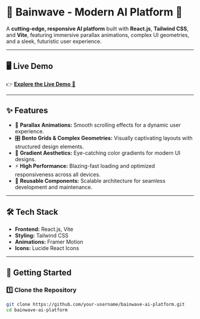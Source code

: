 # 🌌 Bainwave - Modern AI Platform 🚀  

A **cutting-edge, responsive AI platform** built with **React.js**, **Tailwind CSS**, and **Vite**, featuring immersive parallax animations, complex UI geometries, and a sleek, futuristic user experience.

---

## 🖥️ Live Demo  
👉 [**Explore the Live Demo** 🚀](https://brainwavey.netlify.app/)  


---

## ✨ Features  
- 🌠 **Parallax Animations:** Smooth scrolling effects for a dynamic user experience.  
- 🎛️ **Bento Grids & Complex Geometries:** Visually captivating layouts with structured design elements.  
- 🎨 **Gradient Aesthetics:** Eye-catching color gradients for modern UI designs.  
- ⚡ **High Performance:** Blazing-fast loading and optimized responsiveness across all devices.  
- 🔄 **Reusable Components:** Scalable architecture for seamless development and maintenance.  

---

## 🛠️ Tech Stack  
- **Frontend:** React.js, Vite  
- **Styling:** Tailwind CSS  
- **Animations:** Framer Motion  
- **Icons:** Lucide React Icons  

---

## 🚀 Getting Started  

### 1️⃣ Clone the Repository  
```bash
git clone https://github.com/your-username/bainwave-ai-platform.git
cd bainwave-ai-platform
